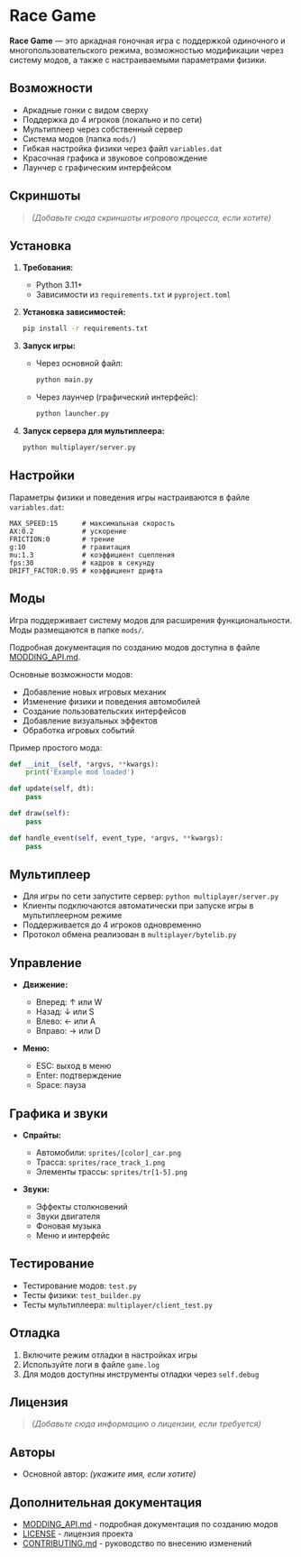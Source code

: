 # Race Game

**Race Game** — это аркадная гоночная игра с поддержкой одиночного и многопользовательского режима, возможностью модификации через систему модов, а также с настраиваемыми параметрами физики.

## Возможности

- Аркадные гонки с видом сверху
- Поддержка до 4 игроков (локально и по сети)
- Мультиплеер через собственный сервер
- Система модов (папка `mods/`)
- Гибкая настройка физики через файл `variables.dat`
- Красочная графика и звуковое сопровождение
- Лаунчер с графическим интерфейсом

## Скриншоты

> *(Добавьте сюда скриншоты игрового процесса, если хотите)*

## Установка

1. **Требования:**
   - Python 3.11+
   - Зависимости из `requirements.txt` и `pyproject.toml`

2. **Установка зависимостей:**
   ```bash
   pip install -r requirements.txt
   ```

3. **Запуск игры:**
   - Через основной файл:
     ```bash
     python main.py
     ```
   - Через лаунчер (графический интерфейс):
     ```bash
     python launcher.py
     ```

4. **Запуск сервера для мультиплеера:**
   ```bash
   python multiplayer/server.py
   ```

## Настройки

Параметры физики и поведения игры настраиваются в файле `variables.dat`:
```
MAX_SPEED:15      # максимальная скорость
AX:0.2            # ускорение
FRICTION:0        # трение
g:10              # гравитация
mu:1.3            # коэффициент сцепления
fps:30            # кадров в секунду
DRIFT_FACTOR:0.95 # коэффициент дрифта
```

## Моды

Игра поддерживает систему модов для расширения функциональности. Моды размещаются в папке `mods/`.

Подробная документация по созданию модов доступна в файле [MODDING_API.md](MODDING_API.md).

Основные возможности модов:
- Добавление новых игровых механик
- Изменение физики и поведения автомобилей
- Создание пользовательских интерфейсов
- Добавление визуальных эффектов
- Обработка игровых событий

Пример простого мода:
```python
def __init__(self, *argvs, **kwargs):
    print('Example mod loaded')

def update(self, dt):
    pass

def draw(self):
    pass

def handle_event(self, event_type, *argvs, **kwargs):
    pass
```

## Мультиплеер

- Для игры по сети запустите сервер: `python multiplayer/server.py`
- Клиенты подключаются автоматически при запуске игры в мультиплеерном режиме
- Поддерживается до 4 игроков одновременно
- Протокол обмена реализован в `multiplayer/bytelib.py`

## Управление

- **Движение:**
  - Вперед: ↑ или W
  - Назад: ↓ или S
  - Влево: ← или A
  - Вправо: → или D

- **Меню:**
  - ESC: выход в меню
  - Enter: подтверждение
  - Space: пауза

## Графика и звуки

- **Спрайты:**
  - Автомобили: `sprites/[color]_car.png`
  - Трасса: `sprites/race_track_1.png`
  - Элементы трассы: `sprites/tr[1-5].png`

- **Звуки:**
  - Эффекты столкновений
  - Звуки двигателя
  - Фоновая музыка
  - Меню и интерфейс

## Тестирование

- Тестирование модов: `test.py`
- Тесты физики: `test_builder.py`
- Тесты мультиплеера: `multiplayer/client_test.py`

## Отладка

1. Включите режим отладки в настройках игры
2. Используйте логи в файле `game.log`
3. Для модов доступны инструменты отладки через `self.debug`

## Лицензия

> *(Добавьте сюда информацию о лицензии, если требуется)*

## Авторы

- Основной автор: *(укажите имя, если хотите)*

## Дополнительная документация

- [MODDING_API.md](MODDING_API.md) - подробная документация по созданию модов
- [LICENSE](LICENSE) - лицензия проекта
- [CONTRIBUTING.md](CONTRIBUTING.md) - руководство по внесению изменений
